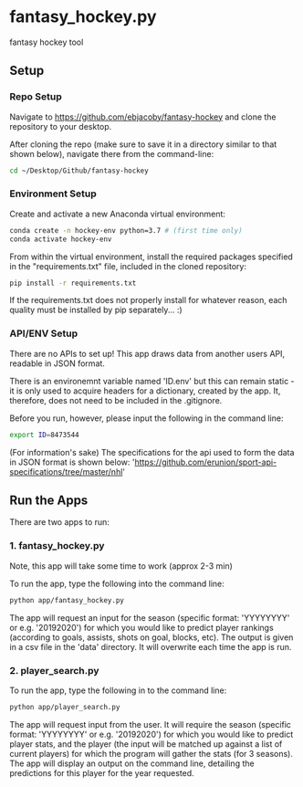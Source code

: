 # fantasy_hockey.py
fantasy hockey tool

## Setup

### Repo Setup

Navigate to https://github.com/ebjacoby/fantasy-hockey and clone the repository to your desktop.


After cloning the repo (make sure to save it in a directory similar to that shown below), navigate there from the command-line:

```sh
cd ~/Desktop/Github/fantasy-hockey
```

### Environment Setup

Create and activate a new Anaconda virtual environment:

```sh
conda create -n hockey-env python=3.7 # (first time only)
conda activate hockey-env
```

From within the virtual environment, install the required packages specified in the "requirements.txt" file, included in the cloned repository:

```sh
pip install -r requirements.txt
```
If the requirements.txt does not properly install for whatever reason, each quality must be installed by pip separately... :)

### API/ENV Setup

There are no APIs to set up! This app draws data from another users API, readable in JSON format. 

There is an environemnt variable named 'ID.env' but this can remain static - it is only used to acquire headers for a dictionary, created by the app. It, therefore, does not need to be included in the .gitignore. 

Before you run, however, please input the following in the command line:

```sh
export ID=8473544
```

(For information's sake) The specifications for the api used to form the data in JSON format is shown below:
'https://github.com/erunion/sport-api-specifications/tree/master/nhl'


## Run the Apps

There are two apps to run:

### 1. fantasy_hockey.py

Note, this app will take some time to work (approx 2-3 min)

To run the app, type the following into the command line:

```sh
python app/fantasy_hockey.py
```

The app will request an input for the season (specific format: 'YYYYYYYY' or e.g. '20192020') for which you would like to predict player rankings (according to goals, assists, shots on goal, blocks, etc). The output is given in a csv file in the 'data' directory. It will overwrite each time the app is run. 

### 2. player_search.py

To run the app, type the following in to the command line:

```sh
python app/player_search.py
```

The app will request input from the user. It will require the season (specific format: 'YYYYYYYY' or e.g. '20192020') for which you would like to predict player stats, and the player (the input will be matched up against a list of current players) for which the program will gather the stats (for 3 seasons). The app will display an output on the command line, detailing the predictions for this player for the year requested.

